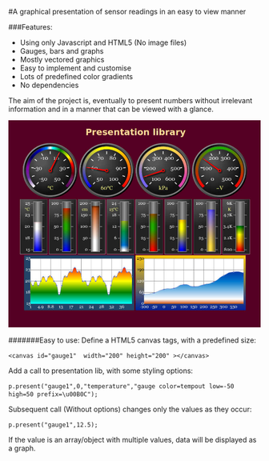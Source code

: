 #A graphical presentation of sensor readings in an easy to view manner

###Features:
* Using only Javascript and HTML5 (No image files)
* Gauges, bars and graphs
* Mostly vectored graphics
* Easy to implement and customise
* Lots of predefined color gradients
* No dependencies

The  aim of the project is, eventually to present numbers without irrelevant information and in a manner that can be viewed with a glance.

![Overview](https://github.com/paragi/plib/blob/master/present.jpg)

#######Easy to use:
Define a HTML5 canvas tags, with a predefined size: 

    <canvas id="gauge1"  width="200" height="200" ></canvas>

Add a call to presentation lib, with some styling options:

    p.present("gauge1",0,"temperature","gauge color=tempout low=-50 high=50 prefix=\u00B0C");

Subsequent call (Without options) changes only the values as they occur:

    p.present("gauge1",12.5);

If the value is an array/object with multiple values, data will be displayed as a graph.
